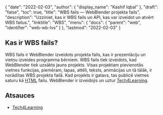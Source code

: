 {
  "date": "2022-02-03",
  "author": {
    "display_name": "Kashif Iqbal"
},
  "draft": "false",
  "toc": true,
  "title": "WBS fails — WebBlender projekta fails",
  "description": "Uzziniet, kas ir WBS fails un API, kas var izveidot un atvērt WBS failus.",
  "linktitle": "WBS",
  "menu": {
    "docs": {
      "parent": "web",
      "identifier": "web-wb-lvs"
}
},
  "lastmod": "2022-02-03"
}

## Kas ir WBS fails?

WBS fails ir WebBlender izveidots projekta fails, kas ir prezentāciju un vietņu izveides programma bērniem. WBS fails tiek izveidots, kad WebBlender tiek uzsākts jauns projekts. Visas projektam pievienotās vietnes funkcijas, piemēram, lapas, attēli, teksts, animācijas un tā tālāk, ir norādītas WBS projekta failā. Kad projekts ir gatavs, tas publicē vietnes saturu kā [HTML](/web/html/) failu. WebBlender ir izveidojis un uztur [Tech4Learning](https://www.tech4learning.com/).

## Atsauces

* [Tech4Learning](https://www.tech4learning.com/)


